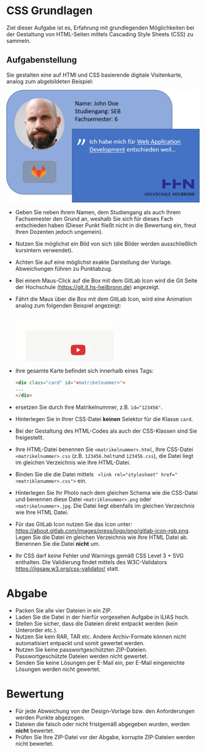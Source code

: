 # CSS Grundlagen

Ziel dieser Aufgabe ist es, Erfahrung mit grundlegenden Möglichkeiten bei der Gestaltung von HTML-Seiten mittels Cascading Style Sheets (CSS) zu sammeln.

## Aufgabenstellung 

Sie gestalten eine auf HTMl und CSS basierende digitale Visitenkarte, analog zum abgebildeten Beispiel: 

<img src="img/02_card.png" width="550" />

* Geben Sie neben Ihrem Namen, dem Studiengang als auch Ihrem Fachsemester den Grund an, weshalb Sie sich für dieses Fach entschieden haben (Dieser Punkt fließt nicht in die Bewertung ein, freut Ihren Dozenten jedoch ungemein).

* Nutzen Sie möglichst ein Bild von sich (die Bilder werden ausschließlich kursintern verwendet).

* Achten Sie auf eine möglichst exakte Darstellung der Vorlage. Abweichungen führen zu Punktabzug.

* Bei einem Maus-Click auf die Box mit dem GitLab Icon wird die Git Seite der Hochschule (https://git.it.hs-heilbronn.de) angezeigt.

* Fährt die Maus über die Box mit dem GitLab Icon, wird eine Animation analog zum folgenden Beispiel angezeigt: 

    ![](img/02_mouseover.gif)

* Ihre gesamte Karte befindet sich innerhalb eines Tags: 

    ```html
    <div class="card" id="<matrikelnummer>">
    ...
    </div>
    ``` 

* <matrikelnummer> ersetzen Sie durch Ihre Matrikelnummer, z.B. `ìd="123456"`. 

* Hinterlegen Sie in Ihrer CSS-Datei **keinen** Selektor für die Klasse `card`. 

* Bei der Gestaltung des HTML-Codes als auch der CSS-Klassen sind Sie freigestellt.

* Ihre HTML-Datei benennen Sie `<matrikelnummer>.html`, Ihre CSS-Datei `<matrikelnummer>.css` (z.B. `123456.hmlt`und `123456.css`), die Datei liegt im gleichen Verzeichnis wie Ihre HTML-Datei.  

* Binden Sie die die Datei mittels ` <link rel="stylesheet" href="<matriklenummer>.css">` ein. 

* Hinterlegen Sie Ihr Photo nach dem gleichen Schema wie die CSS-Datei und benennen diese Datei `<matriklenummer>.png` oder `<matrikelnummer>.jpg`. Die Datei liegt ebenfalls im gleichen Verzeichnis wie Ihre HTML Datei.

* Für das GitLab Icon nutzen Sie das Icon unter: https://about.gitlab.com/images/press/logo/png/gitlab-icon-rgb.png. Legen Sie die Datei im gleichen Verzeichnis wie Ihre HTML Datei ab. Benennen Sie die Datei **nicht** um. 

* Ihr CSS darf *keine* Fehler und Warnings gemäß CSS Level 3 + SVG enthalten. Die Validierung findet mittels des W3C-Validators https://jigsaw.w3.org/css-validator/ statt.

# Abgabe 

* Packen Sie alle vier Dateien in ein ZIP.
* Laden Sie die Datei in der hierfür vorgesehen Aufgabe in ILIAS hoch.
* Stellen Sie sicher, dass die Dateien direkt entpackt werden (kein Unterorder etc.).
* Nutzen Sie kein RAR, TAR etc. Andere Archiv-Formate können nicht automatisiert entpackt und somit gewertet werden.
* Nutzen Sie keine passwortgeschützten ZIP-Dateien. Passwortgeschützte Dateien werden nicht gewertet.
* Senden Sie keine Lösungen per E-Mail ein, per E-Mail eingereichte Lösungen werden nicht gewertet.

# Bewertung 

* Für jede Abweichung von der Design-Vorlage bzw. den Anforderungen werden Punkte abgezogen. 
* Dateien die falsch oder nicht fristgemäß abgegeben wurden, werden **nicht** bewertet. 
* Prüfen Sie Ihre ZIP-Datei vor der Abgabe, korrupte ZIP-Dateien werden nicht bewertet.
